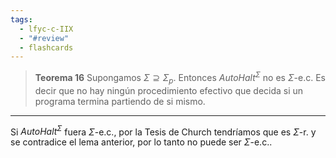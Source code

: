 ```yaml
---
tags:
  - lfyc-c-IIX
  - "#review"
  - flashcards
---
```

> **Teorema 16** Supongamos $\Sigma\supseteq\Sigma_p$. Entonces ${AutoHalt}^\Sigma$ no es $\Sigma$-e.c. Es decir que no hay ningún procedimiento efectivo que decida si un programa termina partiendo de si mismo.

 - - - 
Si ${AutoHalt}^{\Sigma}$ fuera $\Sigma$-e.c., por la Tesis de Church tendríamos que es $\Sigma$-r. y se contradice el lema anterior, por lo tanto no puede ser $\Sigma$-e.c..